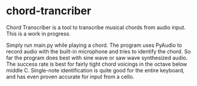 # chord-trancriber

Chord Transcriber is a tool to transcribe musical chords from audio input. This is a work in progress. 

Simply run main.py while playing a chord. The program uses PyAudio to record audio with the built-in
microphone and tries to identify the chord. So far the program does best with sine wave or saw wave
synthesized audio. The success rate is best for fairly tight chord voicings in the octave below middle C. 
Single-note identification is quite good for the entire keyboard, and has even proven accurate for input
from a cello. 
